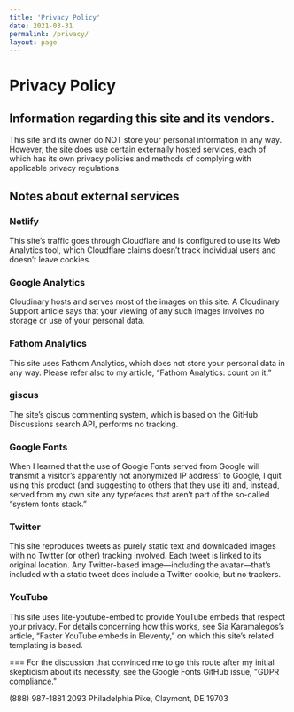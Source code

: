 ```yaml
---
title: 'Privacy Policy'
date: 2021-03-31
permalink: /privacy/
layout: page
---
```


# Privacy Policy

## Information regarding this site and its vendors.

This site and its owner do NOT store your personal information in any way. However, the site does use certain externally hosted services, each of which has its own privacy policies and methods of complying with applicable privacy regulations.

## Notes about external services

### Netlify

This site’s traffic goes through Cloudflare and is configured to use its Web Analytics tool, which Cloudflare claims doesn’t track individual users and doesn’t leave cookies.

### Google Analytics

Cloudinary hosts and serves most of the images on this site. A Cloudinary Support article says that your viewing of any such images involves no storage or use of your personal data.

### Fathom Analytics

This site uses Fathom Analytics, which does not store your personal data in any way. Please refer also to my article, “Fathom Analytics: count on it.”

### giscus

The site’s giscus commenting system, which is based on the GitHub Discussions search API, performs no tracking.

### Google Fonts

When I learned that the use of Google Fonts served from Google will transmit a visitor’s apparently not anonymized IP address1 to Google, I quit using this product (and suggesting to others that they use it) and, instead, served from my own site any typefaces that aren’t part of the so-called “system fonts stack.”

### Twitter

This site reproduces tweets as purely static text and downloaded images with no Twitter (or other) tracking involved. Each tweet is linked to its original location. Any Twitter-based image—including the avatar—that’s included with a static tweet does include a Twitter cookie, but no trackers.

### YouTube

This site uses lite-youtube-embed to provide YouTube embeds that respect your privacy. For details concerning how this works, see Sia Karamalegos’s article, “Faster YouTube embeds in Eleventy,” on which this site’s related templating is based.

===
For the discussion that convinced me to go this route after my initial skepticism about its necessity, see the Google Fonts GitHub issue, "GDPR compliance."

(888) 987-1881
2093 Philadelphia Pike,
Claymont, DE 19703
